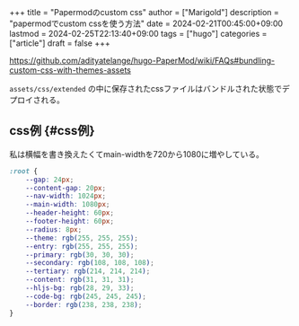 +++
title = "Papermodのcustom css"
author = ["Marigold"]
description = "papermodでcustom cssを使う方法"
date = 2024-02-21T00:45:00+09:00
lastmod = 2024-02-25T22:13:40+09:00
tags = ["hugo"]
categories = ["article"]
draft = false
+++

<https://github.com/adityatelange/hugo-PaperMod/wiki/FAQs#bundling-custom-css-with-themes-assets>

`assets/css/extended` の中に保存されたcssファイルはバンドルされた状態でデプロイされる。


## css例 {#css例}

私は横幅を書き換えたくてmain-widthを720から1080に増やしている。

```css
:root {
    --gap: 24px;
    --content-gap: 20px;
    --nav-width: 1024px;
    --main-width: 1080px;
    --header-height: 60px;
    --footer-height: 60px;
    --radius: 8px;
    --theme: rgb(255, 255, 255);
    --entry: rgb(255, 255, 255);
    --primary: rgb(30, 30, 30);
    --secondary: rgb(108, 108, 108);
    --tertiary: rgb(214, 214, 214);
    --content: rgb(31, 31, 31);
    --hljs-bg: rgb(28, 29, 33);
    --code-bg: rgb(245, 245, 245);
    --border: rgb(238, 238, 238);
}
```
